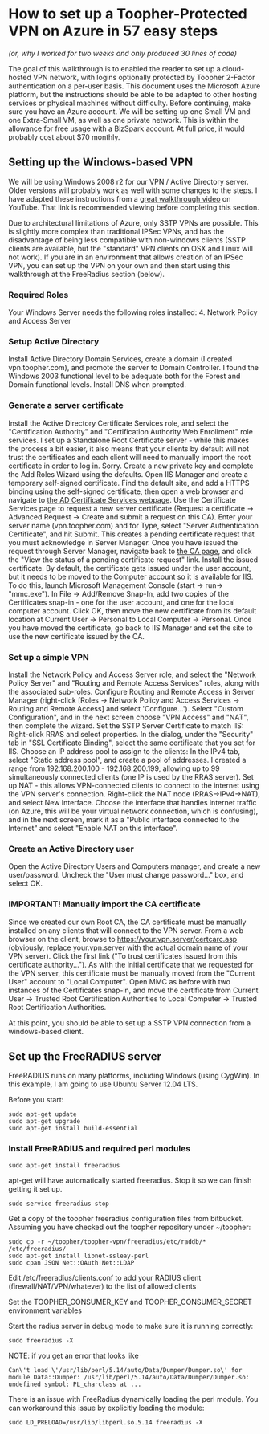 How to set up a Toopher-Protected VPN on Azure in 57 easy steps
======================================================
*(or, why I worked for two weeks and only produced 30 lines of code)*

The goal of this walkthrough is to enabled the reader to set up a cloud-hosted VPN network, with logins optionally protected by Toopher 2-Factor authentication on a per-user basis.  This document uses the Microsoft Azure platform, but the instructions should be able to be adapted to other hosting services or physical machines without difficulty.  Before continuing, make sure you have an Azure account.  We will be setting up one Small VM and one Extra-Small VM, as well as one private network.  This is within the allowance for free usage with a BizSpark account.  At full price, it would probably cost about $70 monthly.

Setting up the Windows-based VPN
--------------------------------
We will be using Windows 2008 r2 for our VPN / Active Directory server.  Older versions will probably work as well with some changes to the steps.  I have adapted these instructions from a [great walkthrough video](http://youtu.be/QKSNDITI3pE) on YouTube.  That link is recommended viewing before completing this section.

Due to architectural limitations of Azure, only SSTP VPNs are possible.  This is slightly more complex than traditional IPSec VPNs, and has the disadvantage of being less compatible with non-windows clients (SSTP clients are available, but the "standard" VPN clients on OSX and Linux will not work).  If you are in an environment that allows creation of an IPSec VPN, you can set up the VPN on your own and then start using this walkthrough at the FreeRadius section (below).

### Required Roles
Your Windows Server needs the following roles installed:
4. Network Policy and Access Server

### Setup Active Directory
Install Active Directory Domain Services, create a domain (I created vpn.toopher.com), and promote the server to Domain Controller.  I found the Windows 2003 functional level to be adequate both for the Forest and Domain functional levels.  Install DNS when prompted.

### Generate a server certificate
Install the Active Directory Certificate Services role, and select the "Certification Authority" and "Certification Authority Web Enrollment" role services.  I set up a Standalone Root Certificate server - while this makes the process a bit easier, it also means that your clients by default will not trust the certificates and each client will need to manually import the root certificate in order to log in.  Sorry.  Create a new private key and complete the Add Roles Wizard using the defaults.
Open IIS Manager and create a temporary self-signed certificate.  Find the default site, and add a HTTPS binding using the self-signed certificate, then open a web browser and navigate to [the AD Certificate Services webpage](https://localhost/certsrv).
Use the Certificate Services page to request a new server certificate (Request a certificate -> Advanced Request -> Create and submit a request on this CA).  Enter your server name (vpn.toopher.com) and for Type, select "Server Authentication Certificate", and hit Submit.  This creates a pending certificate request that you must acknowledge in Server Manager.  Once you have issued the request through Server Manager, navigate back to [the CA page](https://localhost/certsrv), and click the "View the status of a pending certificate request" link.  Install the issued certificate.
By default, the certificate gets issued under the user account, but it needs to be moved to the Computer account so it is available for IIS.  To do this, launch Microsoft Management Console (start -> run-> "mmc.exe").  In File -> Add/Remove Snap-In, add two copies of the Certificates snap-in - one for the user account, and one for the local computer account.  Click OK, then move the new certificate from its default location at Current User -> Personal to Local Computer -> Personal.
Once you have moved the certificate, go back to IIS Manager and set the site to use the new certificate issued by the CA.


### Set up a simple VPN
Install the Network Policy and Access Server role, and select the "Network Policy Server" and "Routing and Remote Access Services" roles, along with the associated sub-roles.
Configure Routing and Remote Access in Server Manager (right-click [Roles -> Network Policy and Access Services -> Routing and Remote Access] and select 'Configure...').  Select "Custom Configuration", and in the next screen choose "VPN Access" and "NAT", then complete the wizard.
Set the SSTP Server Certificate to match IIS: Right-click RRAS and select properties.  In the dialog, under the "Security" tab in "SSL Certificate Binding", select the same certificate that you set for IIS.
Choose an IP address pool to assign to the clients:  In the IPv4 tab, select "Static address pool", and create a pool of addresses.  I created a range from 192.168.200.100 - 192.168.200.199, allowing up to 99 simultaneously connected clients (one IP is used by the RRAS server).
Set up NAT - this allows VPN-connected clients to connect to the internet using the VPN server's connection.  Right-click the NAT node (RRAS->IPv4->NAT), and select New Interface.  Choose the interface that handles internet traffic (on Azure, this will be your virtual network connection, which is confusing), and in the next screen, mark it as a "Public interface connected to the Internet" and select "Enable NAT on this interface".

### Create an Active Directory user
Open the Active Directory Users and Computers manager, and create a new user/password.  Uncheck the "User must change password..." box, and select OK.


### IMPORTANT!  Manually import the CA certificate
Since we created our own Root CA, the CA certificate must be manually installed on any clients that will connect to the VPN server.  From a web browser on the client, browse to https://your.vpn.server/certcarc.asp (obviously, replace your.vpn.server with the actual domain name of your VPN server).  Click the first link ("To trust certificates issued from this certificate authority...").
As with the initial certificate that we requested for the VPN server, this certificate must be manually moved from the "Current User" account to "Local Computer".  Open MMC as before with two instances of the Certificates snap-in, and move the certificate from Current User -> Trusted Root Certification Authorities to Local Computer -> Trusted Root Certification Authorities.

At this point, you should be able to set up a SSTP VPN connection from a windows-based client.

Set up the FreeRADIUS server
----------------------------

FreeRADIUS runs on many platforms, including Windows (using CygWin).  In this example, I am going to use Ubuntu Server 12.04 LTS.

Before you start:

    sudo apt-get update
    sudo apt-get upgrade
    sudo apt-get install build-essential

### Install FreeRADIUS and required perl modules

    sudo apt-get install freeradius

apt-get will have automatically started freeradius.  Stop it so we can finish getting it set up.

    sudo service freeradius stop

Get a copy of the toopher freeradius configuration files from bitbucket.  Assuming you have checked out the toopher repository under ~/toopher:

    sudo cp -r ~/toopher/toopher-vpn/freeradius/etc/raddb/* /etc/freeradius/
    sudo apt-get install libnet-ssleay-perl
    sudo cpan JSON Net::OAuth Net::LDAP

Edit /etc/freeradius/clients.conf to add your RADIUS client (firewall/NAT/VPN/whatever) to the list of allowed clients

Set the TOOPHER_CONSUMER_KEY and TOOPHER_CONSUMER_SECRET environment variables

Start the radius server in debug mode to make sure it is running correctly:

    sudo freeradius -X

NOTE: if you get an error that looks like

    Can\'t load \'/usr/lib/perl/5.14/auto/Data/Dumper/Dumper.so\' for module Data::Dumper: /usr/lib/perl/5.14/auto/Data/Dumper/Dumper.so: undefined symbol: PL_charclass at ...

There is an issue with FreeRadius dynamically loading the perl module.  You can workaround this issue by explicitly loading the module:

    sudo LD_PRELOAD=/usr/lib/libperl.so.5.14 freeradius -X

